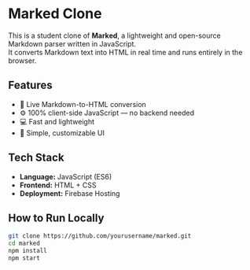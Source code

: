 # Marked Clone

This is a student clone of **Marked**, a lightweight and open-source Markdown parser written in JavaScript.  
It converts Markdown text into HTML in real time and runs entirely in the browser.

## Features
- 📝 Live Markdown-to-HTML conversion  
- ⚙️ 100% client-side JavaScript — no backend needed  
- 💻 Fast and lightweight  
- 🎨 Simple, customizable UI  

## Tech Stack
- **Language:** JavaScript (ES6)
- **Frontend:** HTML + CSS
- **Deployment:** Firebase Hosting

## How to Run Locally
```bash
git clone https://github.com/yourusername/marked.git
cd marked
npm install
npm start
